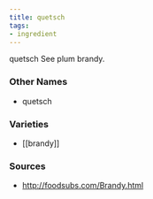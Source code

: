 ```yaml
---
title: quetsch
tags:
- ingredient
---
```

quetsch See plum brandy.

### Other Names

* quetsch

### Varieties

* [[brandy]]

### Sources
* http://foodsubs.com/Brandy.html
